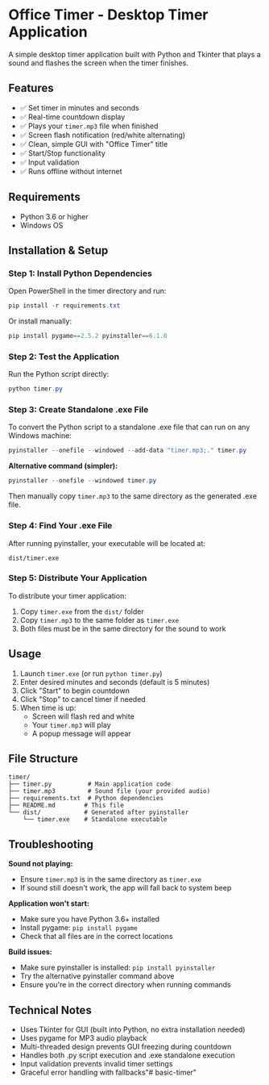 # Office Timer - Desktop Timer Application

A simple desktop timer application built with Python and Tkinter that plays a sound and flashes the screen when the timer finishes.

## Features

- ✅ Set timer in minutes and seconds
- ✅ Real-time countdown display
- ✅ Plays your `timer.mp3` file when finished
- ✅ Screen flash notification (red/white alternating)
- ✅ Clean, simple GUI with "Office Timer" title
- ✅ Start/Stop functionality
- ✅ Input validation
- ✅ Runs offline without internet

## Requirements

- Python 3.6 or higher
- Windows OS

## Installation & Setup

### Step 1: Install Python Dependencies

Open PowerShell in the timer directory and run:

```powershell
pip install -r requirements.txt
```

Or install manually:
```powershell
pip install pygame==2.5.2 pyinstaller==6.1.0
```

### Step 2: Test the Application

Run the Python script directly:
```powershell
python timer.py
```

### Step 3: Create Standalone .exe File

To convert the Python script to a standalone .exe file that can run on any Windows machine:

```powershell
pyinstaller --onefile --windowed --add-data "timer.mp3;." timer.py
```

**Alternative command (simpler):**
```powershell
pyinstaller --onefile --windowed timer.py
```

Then manually copy `timer.mp3` to the same directory as the generated .exe file.

### Step 4: Find Your .exe File

After running pyinstaller, your executable will be located at:
```
dist/timer.exe
```

### Step 5: Distribute Your Application

To distribute your timer application:

1. Copy `timer.exe` from the `dist/` folder
2. Copy `timer.mp3` to the same folder as `timer.exe`
3. Both files must be in the same directory for the sound to work

## Usage

1. Launch `timer.exe` (or run `python timer.py`)
2. Enter desired minutes and seconds (default is 5 minutes)
3. Click "Start" to begin countdown
4. Click "Stop" to cancel timer if needed
5. When time is up:
   - Screen will flash red and white
   - Your `timer.mp3` will play
   - A popup message will appear

## File Structure

```
timer/
├── timer.py          # Main application code
├── timer.mp3         # Sound file (your provided audio)
├── requirements.txt  # Python dependencies
├── README.md        # This file
└── dist/            # Generated after pyinstaller
    └── timer.exe    # Standalone executable
```

## Troubleshooting

**Sound not playing:**
- Ensure `timer.mp3` is in the same directory as `timer.exe`
- If sound still doesn't work, the app will fall back to system beep

**Application won't start:**
- Make sure you have Python 3.6+ installed
- Install pygame: `pip install pygame`
- Check that all files are in the correct locations

**Build issues:**
- Make sure pyinstaller is installed: `pip install pyinstaller`
- Try the alternative pyinstaller command above
- Ensure you're in the correct directory when running commands

## Technical Notes

- Uses Tkinter for GUI (built into Python, no extra installation needed)
- Uses pygame for MP3 audio playback
- Multi-threaded design prevents GUI freezing during countdown
- Handles both .py script execution and .exe standalone execution
- Input validation prevents invalid timer settings
- Graceful error handling with fallbacks"# basic-timer" 

